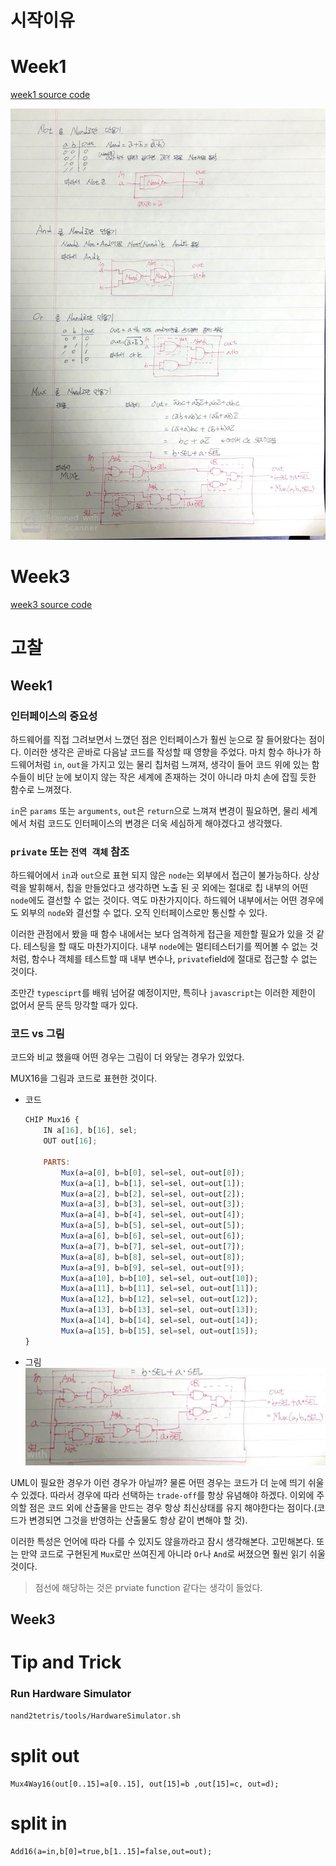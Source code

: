 # 시작이유

# Week1
[week1 source code](./week1)

![alt](resources/week1-1.jpg)


# Week3
[week3 source code](./week3)

# 고찰

## Week1

### 인터페이스의 중요성
하드웨어를 직접 그려보면서 느꼈던 점은 인터페이스가 훨씬 눈으로 잘 들어왔다는 점이다. 이러한 생각은 곧바로 다음날 코드를 작성할 때 영향을 주었다. 마치 함수 하나가 하드웨어처럼 `in`, `out`을 가지고 있는 물리 칩처럼 느껴져, 생각이 들어 코드 위에 있는 함수들이 비단 눈에 보이지 않는 작은 세계에 존재하는 것이 아니라 마치 손에 잡힐 듯한 함수로 느껴졌다.

`in`은 `params` 또는 `arguments`, `out`은 `return`으로 느껴져 변경이 필요하면, 물리 세계에서 처럼 코드도 인터페이스의 변경은 더욱 세심하게 해야겠다고 생각했다. 

### `private` 또는 `전역 객체` 참조
하드웨어에서 `in`과 `out`으로 표현 되지 않은 `node`는 외부에서 접근이 불가능하다. 상상력을 발휘해서, 칩을 만들었다고 생각하면 노출 된 곳 외에는 절대로 칩 내부의 어떤 `node`에도 결선할 수 없는 것이다. 역도 마찬가지이다. 하드웨어 내부에서는 어떤 경우에도 외부의 `node`와 결선할 수 없다. 오직 인터페이스로만 통신할 수 있다.

이러한 관점에서 봤을 때 함수 내에서는 보다 엄격하게 접근을 제한할 필요가 있을 것 같다. 테스팅을 할 때도 마찬가지이다. 내부 `node`에는 멀티테스터기를 찍어볼 수 없는 것처럼, 함수나 객체를 테스트할 때 내부 변수나, `private`field에 절대로 접근할 수 없는 것이다. 

조만간 `typesciprt`를 배워 넘어갈 예정이지만, 특히나 `javascript`는 이러한 제한이 없어서 문득 문득 망각할 때가 있다.

### 코드 vs 그림
코드와 비교 했을때 어떤 경우는 그림이 더 와닿는 경우가 있었다.

MUX16을 그림과 코드로 표현한 것이다.

* 코드
    ```js
    CHIP Mux16 {
        IN a[16], b[16], sel;
        OUT out[16];

        PARTS:
            Mux(a=a[0], b=b[0], sel=sel, out=out[0]);
            Mux(a=a[1], b=b[1], sel=sel, out=out[1]);
            Mux(a=a[2], b=b[2], sel=sel, out=out[2]);
            Mux(a=a[3], b=b[3], sel=sel, out=out[3]);
            Mux(a=a[4], b=b[4], sel=sel, out=out[4]);
            Mux(a=a[5], b=b[5], sel=sel, out=out[5]);
            Mux(a=a[6], b=b[6], sel=sel, out=out[6]);
            Mux(a=a[7], b=b[7], sel=sel, out=out[7]);
            Mux(a=a[8], b=b[8], sel=sel, out=out[8]);
            Mux(a=a[9], b=b[9], sel=sel, out=out[9]);
            Mux(a=a[10], b=b[10], sel=sel, out=out[10]);
            Mux(a=a[11], b=b[11], sel=sel, out=out[11]);
            Mux(a=a[12], b=b[12], sel=sel, out=out[12]);
            Mux(a=a[13], b=b[13], sel=sel, out=out[13]);
            Mux(a=a[14], b=b[14], sel=sel, out=out[14]);
            Mux(a=a[15], b=b[15], sel=sel, out=out[15]);
    }
    ```

* 그림
    ![alt](resources/review-week1-1.jpg)

UML이 필요한 경우가 이런 경우가 아닐까? 물론 어떤 경우는 코드가 더 눈에 띄기 쉬울 수 있겠다. 따라서 경우에 따라 선택하는 `trade-off`를 항상 유념해야 하겠다. 이외에 주의할 점은 코드 외에 산출물을 만드는 경우 항상 최신상태를 유지 해야한다는 점이다.(코드가 변경되면 그것을 반영하는 산출물도 항상 같이 변해야 할 것).

이러한 특성은 언어에 따라 다를 수 있지도 않을까라고 잠시 생각해본다. 고민해본다. 또는 만약 코드로 구현된게 `Mux`로만 쓰여진게 아니라 `Or`나 `And`로 써졌으면 훨씬 읽기 쉬울 것이다.

> 점선에 해당하는 것은 prviate function 같다는 생각이 들었다.

## Week3


# Tip and Trick
### Run Hardware Simulator
```bash
nand2tetris/tools/HardwareSimulator.sh
```

# split out

```hdl
Mux4Way16(out[0..15]=a[0..15], out[15]=b ,out[15]=c, out=d);
```

# split in
```hdl
Add16(a=in,b[0]=true,b[1..15]=false,out=out);
```
